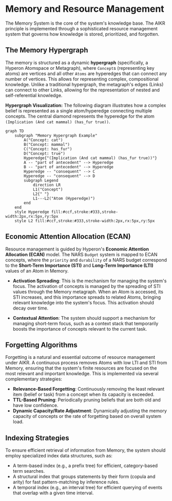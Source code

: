 # Memory and Resource Management

The Memory System is the core of the system's knowledge base. The AIKR principle is implemented through a sophisticated resource management system that governs how knowledge is stored, prioritized, and forgotten.

## The Memory Hypergraph

The memory is structured as a dynamic **hypergraph** (specifically, a Hyperon Atomspace or Metagraph), where `Concept`s (representing key atoms) are vertices and all other `Atoms` are hyperedges that can connect any number of vertices. This allows for representing complex, compositional knowledge. Unlike a traditional hypergraph, the metagraph's edges (Links) can connect to other Links, allowing for the representation of nested and self-referential knowledge.

**Hypergraph Visualization:**
The following diagram illustrates how a complex belief is represented as a single atom/hyperedge connecting multiple concepts. The central diamond represents the hyperedge for the atom `(Implication (And cat mammal) (has_fur true))`.

```mermaid
graph TD
    subgraph "Memory Hypergraph Example"
        A("Concept: cat")
        B("Concept: mammal")
        C("Concept: has_fur")
        D("Concept: true")
        Hyperedge{"(Implication (And cat mammal) (has_fur true))"}
        A -- "part of antecedent" --> Hyperedge
        B -- "part of antecedent" --> Hyperedge
        Hyperedge -- "consequent" --> C
        Hyperedge -- "consequent" --> D
        subgraph Legend
            direction LR
            L1("Concept")
            L2{" "}
            L1---L2("Atom (Hyperedge)")
        end
    end
    style Hyperedge fill:#ccf,stroke:#333,stroke-width:2px,rx:5px,ry:5px
    style L2 fill:#ccf,stroke:#333,stroke-width:2px,rx:5px,ry:5px
```

## Economic Attention Allocation (ECAN)

Resource management is guided by Hyperon's **Economic Attention Allocation (ECAN)** model. The NARS `Budget` system is mapped to ECAN concepts, where the `priority` and `durability` of a NARS budget correspond to the **Short-Term Importance (STI)** and **Long-Term Importance (LTI)** values of an Atom in Memory.

-   **Activation Spreading**: This is the mechanism for managing the system's focus. The activation of concepts is managed by the spreading of STI values through the Memory metagraph. When an Atom is accessed, its STI increases, and this importance spreads to related Atoms, bringing relevant knowledge into the system's focus. This activation should decay over time.

-   **Contextual Attention**: The system should support a mechanism for managing short-term focus, such as a context stack that temporarily boosts the importance of concepts relevant to the current task.

## Forgetting Algorithms

Forgetting is a natural and essential outcome of resource management under AIKR. A continuous process removes Atoms with low LTI and STI from Memory, ensuring that the system's finite resources are focused on the most relevant and important knowledge. This is implemented via several complementary strategies:

-   **Relevance-Based Forgetting**: Continuously removing the least relevant item (belief or task) from a concept when its capacity is exceeded.
-   **TTL-Based Pruning**: Periodically pruning beliefs that are both old and have low confidence.
-   **Dynamic Capacity/Rate Adjustment**: Dynamically adjusting the memory capacity of concepts or the rate of forgetting based on overall system load.

## Indexing Strategies

To ensure efficient retrieval of information from Memory, the system should employ specialized index data structures, such as:

-   A term-based index (e.g., a prefix tree) for efficient, category-based term searches.
-   A structural index that groups statements by their form (copula and arity) for fast pattern-matching by inference rules.
-   A temporal index (e.g., an interval tree) for efficient querying of events that overlap with a given time interval.
